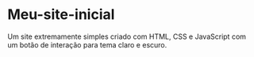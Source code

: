 # Meu-site-inicial
Um site extremamente simples criado com HTML, CSS e JavaScript com um botão de interação para tema claro e escuro.
